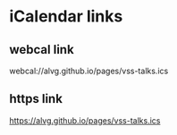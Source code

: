 # iCalendar links

## webcal link
webcal://alvg.github.io/pages/vss-talks.ics

## https link
https://alvg.github.io/pages/vss-talks.ics

